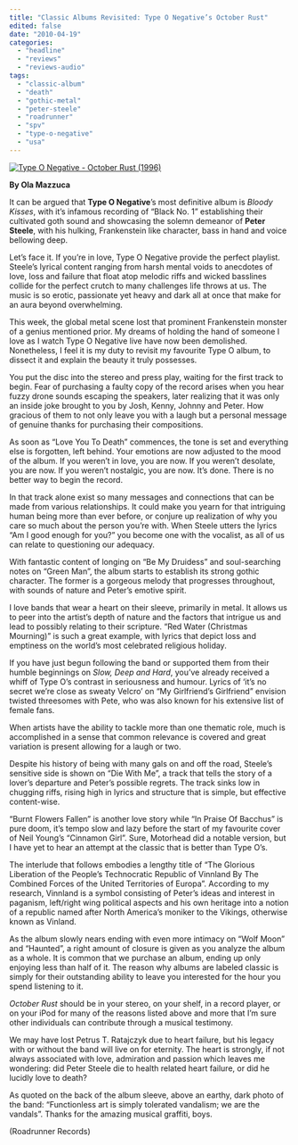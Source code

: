 ```yaml
---
title: "Classic Albums Revisited: Type O Negative’s October Rust"
edited: false
date: "2010-04-19"
categories:
  - "headline"
  - "reviews"
  - "reviews-audio"
tags:
  - "classic-album"
  - "death"
  - "gothic-metal"
  - "peter-steele"
  - "roadrunner"
  - "spv"
  - "type-o-negative"
  - "usa"
---
```


[![Type O Negative - October Rust (1996)](http://www.hellbound.ca/wp-content/uploads/2010/04/Type-O-Negative-October-Rust-1996.jpg "Type O Negative - October Rust (1996)")](http://www.hellbound.ca/wp-content/uploads/2010/04/Type-O-Negative-October-Rust-1996.jpg)

**By Ola Mazzuca**

It can be argued that **Type O Negative**’s most definitive album is _Bloody Kisses_, with it’s infamous recording of “Black No. 1” establishing their cultivated goth sound and showcasing the solemn demeanor of **Peter Steele**, with his hulking, Frankenstein like character, bass in hand and voice bellowing deep.

Let’s face it. If you’re in love, Type O Negative provide the perfect playlist. Steele’s lyrical content ranging from harsh mental voids to anecdotes of love, loss and failure that float atop melodic riffs and wicked basslines collide for the perfect crutch to many challenges life throws at us. The music is so erotic, passionate yet heavy and dark all at once that make for an aura beyond overwhelming.

This week, the global metal scene lost that prominent Frankenstein monster of a genius mentioned prior. My dreams of holding the hand of someone I love as I watch Type O Negative live have now been demolished. Nonetheless, I feel it is my duty to revisit my favourite Type O album, to dissect it and explain the beauty it truly possesses.

You put the disc into the stereo and press play, waiting for the first track to begin. Fear of purchasing a faulty copy of the record arises when you hear fuzzy drone sounds escaping the speakers, later realizing that it was only an inside joke brought to you by Josh, Kenny, Johnny and Peter. How gracious of them to not only leave you with a laugh but a personal message of genuine thanks for purchasing their compositions.

As soon as “Love You To Death” commences, the tone is set and everything else is forgotten, left behind. Your emotions are now adjusted to the mood of the album. If you weren’t in love, you are now. If you weren’t desolate, you are now. If you weren’t nostalgic, you are now. It’s done. There is no better way to begin the record.

In that track alone exist so many messages and connections that can be made from various relationships. It could make you yearn for that intriguing human being more than ever before, or conjure up realization of why you care so much about the person you’re with. When Steele utters the lyrics “Am I good enough for you?” you become one with the vocalist, as all of us can relate to questioning our adequacy.

With fantastic content of longing on “Be My Druidess” and soul-searching notes on “Green Man”, the album starts to establish its strong gothic character. The former is a gorgeous melody that progresses throughout, with sounds of nature and Peter’s emotive spirit.

I love bands that wear a heart on their sleeve, primarily in metal. It allows us to peer into the artist’s depth of nature and the factors that intrigue us and lead to possibly relating to their scripture. “Red Water (Christmas Mourning)” is such a great example, with lyrics that depict loss and emptiness on the world’s most celebrated religious holiday.

If you have just begun following the band or supported them from their humble beginnings on _Slow, Deep and Hard_, you’ve already received a whiff of Type O’s contrast in seriousness and humour. Lyrics of ‘it’s no secret we’re close as sweaty Velcro’ on “My Girlfriend’s Girlfriend” envision twisted threesomes with Pete, who was also known for his extensive list of female fans.

When artists have the ability to tackle more than one thematic role, much is accomplished in a sense that common relevance is covered and great variation is present allowing for a laugh or two.

Despite his history of being with many gals on and off the road, Steele’s sensitive side is shown on “Die With Me”, a track that tells the story of a lover’s departure and Peter’s possible regrets. The track sinks low in chugging riffs, rising high in lyrics and structure that is simple, but effective content-wise.

“Burnt Flowers Fallen” is another love story while “In Praise Of Bacchus” is pure doom, it’s tempo slow and lazy before the start of my favourite cover of Neil Young’s “Cinnamon Girl”. Sure, Motorhead did a notable version, but I have yet to hear an attempt at the classic that is better than Type O’s.

The interlude that follows embodies a lengthy title of “The Glorious Liberation of the People’s Technocratic Republic of Vinnland By The Combined Forces of the United Territories of Europa”. According to my research, Vinnland is a symbol consisting of Peter’s ideas and interest in paganism, left/right wing political aspects and his own heritage into a notion of a republic named after North America’s moniker to the Vikings, otherwise known as Vinland.

As the album slowly nears ending with even more intimacy on “Wolf Moon” and “Haunted”, a right amount of closure is given as you analyze the album as a whole. It is common that we purchase an album, ending up only enjoying less than half of it. The reason why albums are labeled classic is simply for their outstanding ability to leave you interested for the hour you spend listening to it.

_October Rust_ should be in your stereo, on your shelf, in a record player, or on your iPod for many of the reasons listed above and more that I’m sure other individuals can contribute through a musical testimony.

We may have lost Petrus T. Ratajczyk due to heart failure, but his legacy with or without the band will live on for eternity. The heart is strongly, if not always associated with love, admiration and passion which leaves me wondering: did Peter Steele die to health related heart failure, or did he lucidly love to death?

As quoted on the back of the album sleeve, above an earthy, dark photo of the band: “Functionless art is simply tolerated vandalism; we are the vandals”. Thanks for the amazing musical graffiti, boys.

(Roadrunner Records)
